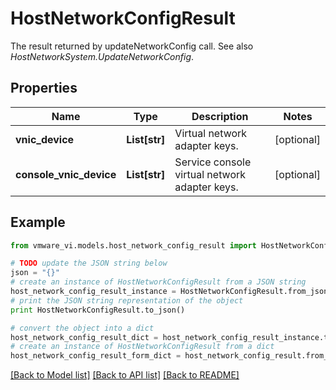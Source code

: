 # HostNetworkConfigResult

The result returned by updateNetworkConfig call.  See also *HostNetworkSystem.UpdateNetworkConfig*. 

## Properties
Name | Type | Description | Notes
------------ | ------------- | ------------- | -------------
**vnic_device** | **List[str]** | Virtual network adapter keys.  | [optional] 
**console_vnic_device** | **List[str]** | Service console virtual network adapter keys.  | [optional] 

## Example

```python
from vmware_vi.models.host_network_config_result import HostNetworkConfigResult

# TODO update the JSON string below
json = "{}"
# create an instance of HostNetworkConfigResult from a JSON string
host_network_config_result_instance = HostNetworkConfigResult.from_json(json)
# print the JSON string representation of the object
print HostNetworkConfigResult.to_json()

# convert the object into a dict
host_network_config_result_dict = host_network_config_result_instance.to_dict()
# create an instance of HostNetworkConfigResult from a dict
host_network_config_result_form_dict = host_network_config_result.from_dict(host_network_config_result_dict)
```
[[Back to Model list]](../README.md#documentation-for-models) [[Back to API list]](../README.md#documentation-for-api-endpoints) [[Back to README]](../README.md)


